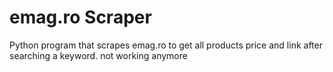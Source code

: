 # emag.ro Scraper
Python program that scrapes emag.ro to get all products price and link after searching a keyword.
not working anymore
